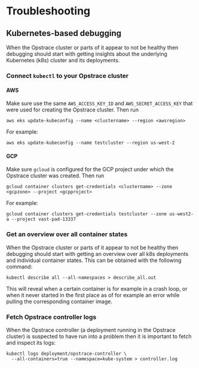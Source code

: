 # Troubleshooting

## Kubernetes-based debugging

When the Opstrace cluster or parts of it appear to not be healthy then debugging should start with getting insights about the underlying Kubernetes (k8s) cluster and its deployments.

### Connect `kubectl` to your Opstrace cluster


<!--tabs-->
#### AWS

Make sure use the same `AWS_ACCESS_KEY_ID` and `AWS_SECRET_ACCESS_KEY` that were used for creating the Opstrace cluster.
Then run

```text
aws eks update-kubeconfig --name <clustername> --region <awsregion>
```

For example:

```text
aws eks update-kubeconfig --name testcluster --region us-west-2
```

#### GCP

Make sure `gcloud` is configured for the GCP project under which the Opstrace cluster was created.
Then run

```text
gcloud container clusters get-credentials <clustername> --zone <gcpzone> --project <gcpproject>
```

For example:

```text
gcloud container clusters get-credentials testcluster --zone us-west2-a --project vast-pad-13337
```

<!--/tabs-->

### Get an overview over all container states

When the Opstrace cluster or parts of it appear to not be healthy then debugging should start with getting an overview over all k8s deployments and individual container states.
This can be obtained with the following command:

```text
kubectl describe all --all-namespaces > describe_all.out
```

This will reveal when a certain container is for example in a crash loop, or when it never started in the first place as of for example an error while pulling the corresponding container image.

### Fetch Opstrace controller logs

When the Opstrace controller (a deployment running in the Opstrace cluster) is suspected to have run into a problem then it is important to fetch and inspect its logs:

```text
kubectl logs deployment/opstrace-controller \
  --all-containers=true --namespace=kube-system > controller.log
```
